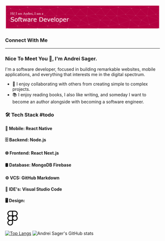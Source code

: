 ![Andrei Sager's GitHub Banner](./assets/images/github-header-banner.png)

### Connect With Me

---

### Nice To Meet You 👋, I'm Andrei Sager.

I'm a software developer, focused in building remarkable websites, mobile applications, and everything that interests me in the digital spectrum.

- 💞️ I enjoy collaborating with others from creating simple to complex projects.
- 📚 I enjoy reading books, I also like writing, and someday I want to become an author alongside with becoming a software engineer.

### 🛠 Tech Stack #todo

#### 📱 Mobile: React Native

#### 🗄 Backend: Node.js

#### 🌐 Frontend: React Next.js

#### 🛢 Database: MongoDB Firebase

#### ⚙️ VCS: GitHub Markdown

#### 🔧 IDE's: Visual Studio Code

#### 🖥 Design:

![Figma](./assets/icons/figma.svg)

[![Top Langs](https://github-readme-stats.vercel.app/api/top-langs/?username=Andrei-Sager&layout=donut)](https://github.com/Andrei-Sager/github-readme-stats)
![Andrei Sager's GitHub stats](https://github-readme-stats.vercel.app/api?username=Andrei-Sager&show_icons=true)
